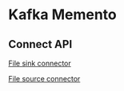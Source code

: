 # Kafka Memento



## Connect API

[File sink connector](connect-file-sink/README.md)

[File source connector](connect-file-source/README.md)
